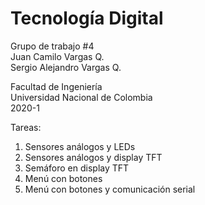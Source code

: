 # Tecnología Digital

Grupo de trabajo #4\
Juan Camilo Vargas Q.\
Sergio Alejandro Vargas Q.

Facultad de Ingeniería\
Universidad Nacional de Colombia\
2020-1

Tareas:
1. Sensores análogos y LEDs
2. Sensores análogos y display TFT
3. Semáforo en display TFT
4. Menú con botones
5. Menú con botones y comunicación serial

